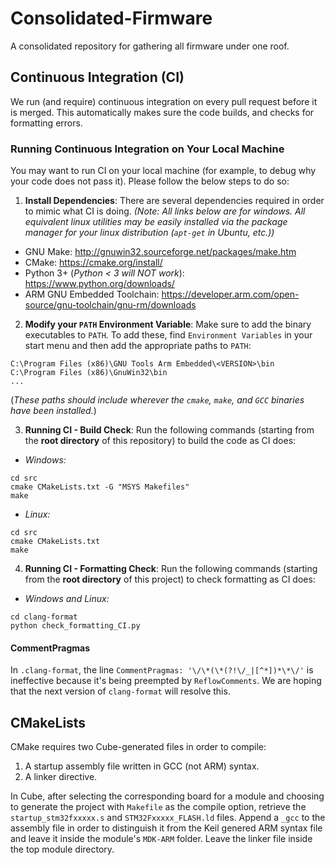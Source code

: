 # Consolidated-Firmware
A consolidated repository for gathering all firmware under one roof. 

## Continuous Integration (CI)

We run (and require) continuous integration on every pull request before it is merged. This automatically makes sure the code builds, and checks for formatting errors.

### Running Continuous Integration on Your Local Machine

You may want to run CI on your local machine (for example, to debug why your code does not pass it). Please follow the below steps to do so:

1. **Install Dependencies**: There are several dependencies required in order to mimic what CI is doing. *(Note: All links below are for windows. All equivalent linux utilities may be easily installed via the package manager for your linux distribution (`apt-get` in Ubuntu, etc.))*
  * GNU Make: http://gnuwin32.sourceforge.net/packages/make.htm
  * CMake: https://cmake.org/install/
  * Python 3+ (*Python < 3 will NOT work*): https://www.python.org/downloads/
  * ARM GNU Embedded Toolchain: https://developer.arm.com/open-source/gnu-toolchain/gnu-rm/downloads
2. **Modify your `PATH` Environment Variable**: Make sure to add the binary executables to `PATH`. To add these, find `Environment Variables` in your start menu and then add the appropriate paths to `PATH`:
```
C:\Program Files (x86)\GNU Tools Arm Embedded\<VERSION>\bin
C:\Program Files (x86)\GnuWin32\bin
...
```
(*These paths should include wherever the `cmake`, `make`, and `GCC` binaries have been installed.*)

3. **Running CI - Build Check**: Run the following commands (starting from the **root directory** of this repository) to build the code as CI does:
  * *Windows:*
  ```
  cd src
  cmake CMakeLists.txt -G "MSYS Makefiles"
  make
  ```
  * *Linux:*
  ```
  cd src
  cmake CMakeLists.txt
  make
  ```
4. **Running CI - Formatting Check**: Run the following commands (starting from the **root directory** of this project) to check formatting as CI does:
  * *Windows and Linux:*
  ```
  cd clang-format
  python check_formatting_CI.py
  ```

#### CommentPragmas
In `.clang-format`, the line `CommentPragmas: '\/\*(\*(?!\/_|[^*])*\*\/'` is ineffective because it's being preempted by `ReflowComments`. We are hoping that the next version of `clang-format` will resolve this.

## CMakeLists
CMake requires two Cube-generated files in order to compile:

1. A startup assembly file written in GCC (not ARM) syntax.
1. A linker directive. 

In Cube, after selecting the corresponding board for a module and choosing to generate the project with `Makefile` as the compile option, retrieve the `startup_stm32fxxxxx.s` and `STM32Fxxxxx_FLASH.ld` files. Append a `_gcc` to the assembly file in order to distinguish it from the Keil genered ARM syntax file and leave it inside the module's `MDK-ARM` folder. Leave the linker file inside the top module directory. 

